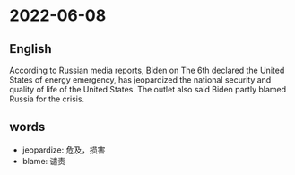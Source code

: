 # 2022-06-08


## English
According to Russian media reports, Biden
on The 6th declared the United States of
energy emergency, has jeopardized the
national security and quality of life of the 
United States. The outlet also said Biden
partly blamed Russia for the crisis.



## words
* jeopardize: 危及，损害
* blame: 谴责